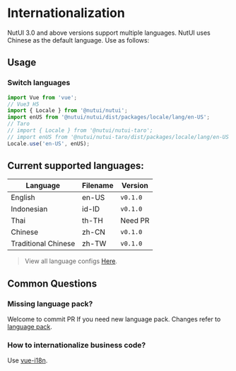 # Internationalization

NutUI 3.0 and above versions support multiple languages. NutUI uses Chinese as the default language. Use as follows:

## Usage

### Switch languages

```javascript
import Vue from 'vue';
// Vue3 H5
import { Locale } from '@nutui/nutui';
import enUS from '@nutui/nutui/dist/packages/locale/lang/en-US';
// Taro
// import { Locale } from '@nutui/nutui-taro';
// import enUS from '@nutui/nutui-taro/dist/packages/locale/lang/en-US';
Locale.use('en-US', enUS);
```

## Current supported languages:

| Language         | Filename | Version      |
|--------------|--------|-----------|
| English         | en-US  | `v0.1.0` |
| Indonesian | id-ID  | `v0.1.0` |
| Thai         | th-TH  | Need PR   |
| Chinese     | zh-CN  | `v0.1.0` |
| Traditional Chinese     | zh-TW  | `v0.1.0` |

> View all language configs [Here](https://github.com/jdf2e/nutui/tree/next/src/packages/locale/lang).

## Common Questions

### Missing language pack?

Welcome to commit PR If you need new language pack. Changes refer to [language pack](https://github.com/jdf2e/nutui/tree/next/src/packages/locale/lang).

### How to internationalize business code?

Use [vue-i18n](https://github.com/kazupon/vue-i18n).
